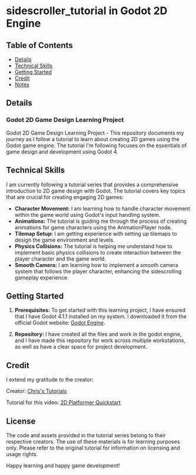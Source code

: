 # sidescroller_tutorial in Godot 2D Engine

## Table of Contents

- [Details](#details)
- [Technical Skills](#technical-skills)
- [Getting Started](#getting-started)
- [Credit](#credit)
- [Notes](#notes)

## Details

### Godot 2D Game Design Learning Project

Godot 2D Game Design Learning Project - This repository documents my journey as I follow a tutorial to learn about creating 2D games using the Godot game engine.
The tutorial I'm following focuses on the essentials of game design and development using Godot 4.

## Technical Skills

I am currently following a tutorial series that provides a comprehensive introduction to 2D game design with Godot. The tutorial covers key topics that are crucial for creating engaging 2D games:

- **Character Movement:** I am learning how to handle character movement within the game world using Godot's input handling system.
- **Animations:** The tutorial is guiding me through the process of creating animations for game characters using the AnimationPlayer node.
- **Tilemap Setup:** I am getting experience with setting up tilemaps to design the game environment and levels.
- **Physics Collisions:** The tutorial is helping me understand how to implement basic physics collisions to create interaction between the player character and the game world.
- **Smooth Camera:** I am learning how to implement a smooth camera system that follows the player character, enhancing the sidescrolling gameplay experience.

## Getting Started

1. **Prerequisites:** To get started with this learning project, I have ensured that I have Godot 4.1.1 installed on my system. I downloaded it from the official Godot website: [Godot Engine](https://godotengine.org/).

2. **Repository:** I have created all the files and work in the godot engine, and I have made this repository for work across multiple workstations,
as well as have a clear space for project development.

## Credit

I extend my gratitude to the creator:

Creator: [Chris's Tutorials](https://www.youtube.com/@ChrisTutorialsYT)

Tutorial for this video: [2D Platformer Quickstart](https://www.youtube.com/watch?v=43c-Sm5GMbc&t=2714s)

## License

The code and assets provided in the tutorial series belong to their respective creators. The use of these materials is for learning purposes only. 
Please refer to the original tutorial for information on licensing and usage rights.

Happy learning and happy game development!


